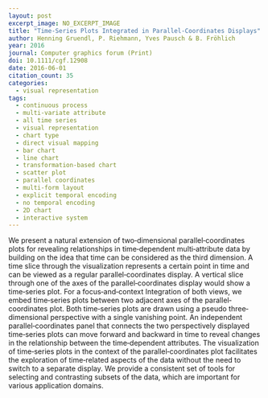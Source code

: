 ```yaml
---
layout: post
excerpt_image: NO_EXCERPT_IMAGE
title: "Time‐Series Plots Integrated in Parallel‐Coordinates Displays"
author: Henning Gruendl, P. Riehmann, Yves Pausch & B. Fröhlich
year: 2016
journal: Computer graphics forum (Print)
doi: 10.1111/cgf.12908
date: 2016-06-01
citation_count: 35
categories:
  - visual representation
tags:
  - continuous process
  - multi-variate attribute
  - all time series
  - visual representation
  - chart type
  - direct visual mapping
  - bar chart
  - line chart
  - transformation-based chart
  - scatter plot
  - parallel coordinates
  - multi-form layout
  - explicit temporal encoding
  - no temporal encoding
  - 2D chart
  - interactive system
---
```

We present a natural extension of two‐dimensional parallel‐coordinates plots for revealing relationships in time‐dependent multi‐attribute data by building on the idea that time can be considered as the third dimension. A time slice through the visualization represents a certain point in time and can be viewed as a regular parallel‐coordinates display. A vertical slice through one of the axes of the parallel‐coordinates display would show a time‐series plot. For a focus‐and‐context Integration of both views, we embed time‐series plots between two adjacent axes of the parallel‐coordinates plot. Both time‐series plots are drawn using a pseudo three‐dimensional perspective with a single vanishing point. An independent parallel‐coordinates panel that connects the two perspectively displayed time‐series plots can move forward and backward in time to reveal changes in the relationship between the time‐dependent attributes. The visualization of time‐series plots in the context of the parallel‐coordinates plot facilitates the exploration of time‐related aspects of the data without the need to switch to a separate display. We provide a consistent set of tools for selecting and contrasting subsets of the data, which are important for various application domains.
